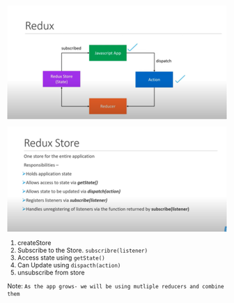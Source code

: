 ![Redux Work Flow](../redux-working-flow.png)

![Redux Store](./redux_store.png)


1. createStore
2. Subscribe to the Store.
`subscribre(listener)`
3. Access state using `getState()`
4. Can Update using `dispacth(action)`
5. unsubscribe from store

Note: `As the app grows- we will be using mutliple reducers and combine them`